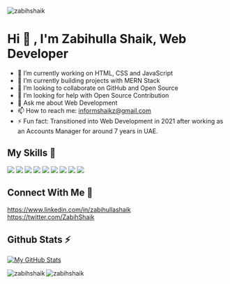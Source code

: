 <p align="left"> <img src="https://komarev.com/ghpvc/?username=zabihshaik&label=Profile%20views&color=3cb0fa&style=flat" alt="zabihshaik" /> </p>

# Hi 👋 , I'm Zabihulla Shaik, Web Developer
          
- 🔭 I’m currently working on HTML, CSS and JavaScript
- 🌱 I’m currently building projects with MERN Stack
- 👯 I’m looking to collaborate on GitHub and Open Source
- 🤔 I’m looking for help with Open Source Contribution
- 💬 Ask me about Web Development
- 📫 How to reach me: informshaikz@gmail.com
- ⚡ Fun fact: Transitioned into Web Development in 2021 after working as an Accounts Manager for around 7 years in UAE.

## My Skills 🚀

![](https://img.shields.io/badge/HTML5-E34F26?style=for-the-badge&logo=html5&logoColor=white)
![](https://img.shields.io/badge/CSS3-1572B6?style=for-the-badge&logo=css3&logoColor=white)
![](https://img.shields.io/badge/JavaScript-F7DF1E?style=for-the-badge&logo=javascript&logoColor=white)
![](https://img.shields.io/badge/react-%2320232a.svg?style=for-the-badge&logo=react&logoColor=%2361DAFB)
![](https://img.shields.io/badge/Git-F05032?style=for-the-badge&logo=git&logoColor=white)
![](https://img.shields.io/badge/Redux-593D88?style=for-the-badge&logo=redux&logoColor=white)
![](https://img.shields.io/badge/Bootstrap-38B2AC?style=for-the-badge&logo=bootstrap&logoColor=white)
![](https://img.shields.io/badge/React_Router-593D88?style=for-the-badge&logo=react-router&logoColor=white)
![](https://img.shields.io/badge/Mongo_DB-38B2AC?style=for-the-badge&logo=mongodb&logoColor=white)

## Connect With Me 🔗 
https://www.linkedin.com/in/zabihullashaik   
https://twitter.com/ZabihShaik   

## Github Stats ⚡
[![My GitHub Stats](https://github-readme-stats-sigma-five.vercel.app/api/?username=zabihshaik&count_private=true&theme=tokyonight&show_icons=true&icon_color=3cb0fa)]()

<p><img align="left" src="https://github-readme-stats-sigma-five.vercel.app/api/top-langs?username=zabihshaik&show_icons=true&locale=en&layout=compact" alt="zabihshaik" /></p>
<p><img src="https://github-readme-streak-stats.herokuapp.com/?user=zabihshaik&" alt="zabihshaik" /></p>
